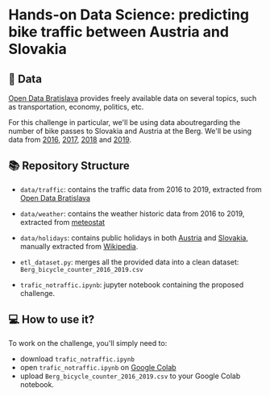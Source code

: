 # Hands-on Data Science: predicting bike traffic between Austria and Slovakia

## 💾 Data

[Open Data Bratislava](https://opendata.bratislava.sk/en/) provides freely available data on several topics, such as transportation, economy, politics, etc.

For this challenge in particular, we'll be using data aboutregarding the number of bike passes to Slovakia and Austria at the Berg. We'll be using data from [2016](https://opendata.bratislava.sk/en/dataset/show/cykloscitac-na-hradzi-berg-v-roku-), [2017](https://opendata.bratislava.sk/en/dataset/show/cykloscitac-na-hradzi-berg-v-roku-a), [2018](https://opendata.bratislava.sk/en/dataset/show/cykloscitac-na-hradzi-berg-v-roku-b) and [2019](https://opendata.bratislava.sk/en/dataset/show/cykloscitac-na-hradzi-berg-v-roku-do).

## 📚 Repository Structure
+ `data/traffic`: contains the traffic data from 2016 to 2019, extracted from [Open Data Bratislava](https://opendata.bratislava.sk/en/) 

+ `data/weather`: contains the weather historic data from 2016 to 2019, extracted from [meteostat](https://meteostat.net/en) 

+ `data/holidays`: contains public holidays in both [Austria](https://en.wikipedia.org/wiki/Public_holidays_in_Austria) and [Slovakia](https://en.wikipedia.org/wiki/Public_holidays_in_Slovakia), manually extracted from [Wikipedia](https://www.wikipedia.org/).

+ `etl_dataset.py`: merges all the provided data into a clean dataset: `Berg_bicycle_counter_2016_2019.csv`

+ `trafic_notraffic.ipynb`: jupyter notebook containing the proposed challenge.

## 💻 How to use it?

To work on the challenge, you'll simply need to:

+ download `trafic_notraffic.ipynb`
+ open `trafic_notraffic.ipynb` on [Google Colab](https://colab.research.google.com/)
+ upload `Berg_bicycle_counter_2016_2019.csv` to your Google Colab notebook.


